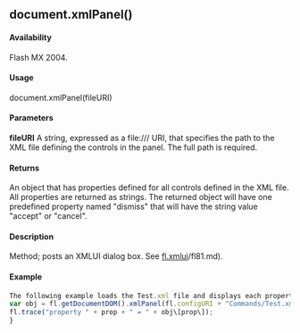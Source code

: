## document.xmlPanel()

#### Availability

Flash MX 2004.

#### Usage

document.xmlPanel(fileURI)

#### Parameters

**fileURI** A string, expressed as a file:/// URI, that specifies the path to the XML file defining the controls in the panel. The full path is required.

#### Returns

An object that has properties defined for all controls defined in the XML file. All properties are returned as strings. The returned object will have one predefined property named "dismiss" that will have the string value "accept" or "cancel".

#### Description

Method; posts an XMLUI dialog box. See [fl.xmlui](../flash_object_(fl)/fl81.md)/fl81.md).

#### Example

```javascript
The following example loads the Test.xml file and displays each property contained within it:
var obj = fl.getDocumentDOM().xmlPanel(fl.configURI + "Commands/Test.xml"); for (var prop in obj) {
fl.trace("property " + prop + " = " + obj\[prop\]);
}

```